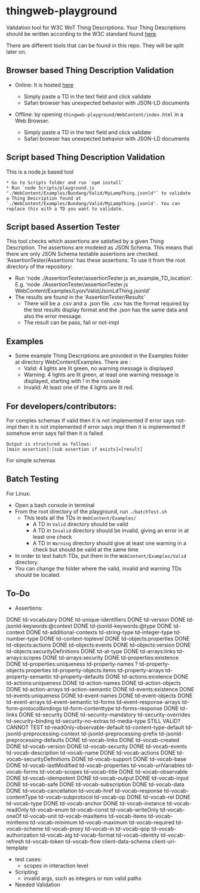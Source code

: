 # thingweb-playground
Validation tool for W3C WoT Thing Descriptions. Your Thing Descriptions should be written according to the W3C standard found [here](https://w3c.github.io/wot-thing-description/#).

There are different tools that can be found in this repo. They will be split later on.

## Browser based Thing Description Validation

* Online: It is hosted [here](http://plugfest.thingweb.io/playground/)
    * Simply paste a TD in the text field and click validate
    * Safari browser has unexpected behavior with JSON-LD documents

* Offline: by opening `thingweb-playground/WebContent/index.html` in a Web Browser.
    * Simply paste a TD in the text field and click validate
    * Safari browser has unexpected behavior with JSON-LD documents

## Script based Thing Description Validation

This is a node.js based tool

    * Go to Scripts folder and run `npm install`
    * Run `node Scripts/playground.js "./WebContent/Examples/Bundang/Valid/MyLampThing.jsonld"` to validate a Thing Description found at `./WebContent/Examples/Bundang/Valid/MyLampThing.jsonld'. You can replace this with a TD you want to validate.

## Script based Assertion Tester

This tool checks which assertions are satisfied by a given Thing Description. The assertions are modeled as JSON Schema. This means that there are only JSON Schema testable assertions are checked. 'AssertionTester/Assertions' has these assertions. To use it from the root directory of the repository:
* Run 'node ./AssertionTester/assertionTester.js an_example_TD_location'. E.g. 'node ./AssertionTester/assertionTester.js WebContent/Examples/Lyon/Valid/JsonLdThing.jsonld' 
* The results are found in the 'AssertionTester/Results'
  * There will be a .csv and a .json file. .csv has the format required by the test results display format and the .json has the same data and also the error message.
  * The result can be pass, fail or not-impl 

## Examples

- Some example Thing Descriptions are provided in the Examples folder at directory WebContent/Examples. There are :
    + Valid: 4 lights are lit green, no warning message is displayed
    + Warning: 4 lights are lit green, at least one warning message is displayed, starting with ! in the console
    + Invalid: At least one of the 4 lights are lit red.

## For developers/contributors:

For complex schemas
    If valid then it is not implemented
    if error says not-impl then it is not implemented
    if error says impl then it is implemented
    If somehow error says fail then it is failed

    Output is structured as follows:
    [main assertion]:[sub assertion if exists]=[result]

For simple schemas


## Batch Testing

For Linux:
* Open a bash console in terminal
* From the root directory of the playground, run `./batchTest.sh`
    * This tests all the TDs in `WebContent/Examples/`
        * A TD in `Valid` directory should be valid
        * A TD in `Invalid` directory should be invalid, giving an error in at least one check
        * A TD in `Warning` directory should give at least one warning in a check but should be valid at the same time
* In order to test batch TDs, put them in the `WebContent/Examples/Valid` directory.
* You can change the folder where the valid, invalid and warning TDs should be located.

## To-Do

* Assertions:
  
DONE td-vocabulary
DONE td-unique-identifiers
DONE td-version
DONE td-jsonld-keywords:@context
DONE td-jsonld-keywords:@type
DONE td-context
DONE td-additional-contexts
td-string-type
td-integer-type
td-number-type
DONE td-context-toplevel
DONE td-objects:properties
DONE td-objects:actions
DONE td-objects:events
DONE td-objects:version
DONE td-objects:securityDefinitions
DONE td-at-type
DONE td-arrays:links
td-arrays:scopes
DONE td-arrays:security
DONE td-properties:existence
DONE td-properties:uniqueness
td-property-names ?
td-property-objects:properties
td-property-objects:items
td-property-arrays
td-property-semantic
td-property-defaults
DONE td-actions:existence
DONE td-actions:uniqueness
DONE td-action-names
DONE td-action-objects
DONE td-action-arrays
td-action-semantic
DONE td-events:existence
DONE td-events:uniqueness
DONE td-event-names
DONE td-event-objects
DONE td-event-arrays
td-event-semantic
td-forms
td-event-response-arrays
td-form-protocolbindings
td-form-contenttype
td-forms-response
DONE td-links
DONE td-security
DONE td-security-mandatory
td-security-overrides
td-security-binding
td-security-no-extras
td-media-type  STILL VALID?
CANNOT TEST td-readOnly-observable-default
td-content-type-default
td-jsonld-preprocessing-context
td-jsonld-preprocessing-prefix
td-jsonld-preprocessing-defaults
DONE td-vocab-links
DONE td-vocab-created
DONE td-vocab-version
DONE td-vocab-security
DONE td-vocab-events
td-vocab-description
td-vocab-name
DONE td-vocab-actions
DONE td-vocab-securityDefinitions
DONE td-vocab-support
DONE td-vocab-base
DONE td-vocab-lastModified
td-vocab-properties
td-vocab-uriVariables
td-vocab-forms
td-vocab-scopes
td-vocab-title
DONE td-vocab-observable
DONE td-vocab-idempotent
DONE td-vocab-output
DONE td-vocab-input
DONE td-vocab-safe
DONE td-vocab-subscription
DONE td-vocab-data
DONE td-vocab-cancellation
td-vocab-href
td-vocab-response
td-vocab-contentType
td-vocab-subprotocol
td-vocab-op
DONE td-vocab-rel
DONE td-vocab-type
DONE td-vocab-anchor
DONE td-vocab-instance
td-vocab-readOnly
td-vocab-enum
td-vocab-const
td-vocab-writeOnly
td-vocab-oneOf
td-vocab-unit
td-vocab-maxItems
td-vocab-items
td-vocab-minItems
td-vocab-minimum
td-vocab-maximum
td-vocab-required
td-vocab-scheme
td-vocab-proxy
td-vocab-in
td-vocab-qop
td-vocab-authorization
td-vocab-alg
td-vocab-format
td-vocab-identity
td-vocab-refresh
td-vocab-token
td-vocab-flow
client-data-schema
client-uri-template


* test cases:
  * scopes in interaction level
* Scripting: 
    * invalid args, such as integers or non valid paths
* Needed Validation
